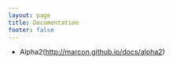 ```yaml
---
layout: page
title: Documentation
footer: false
---
```


 * Alpha2(http://marcon.github.io/docs/alpha2)
